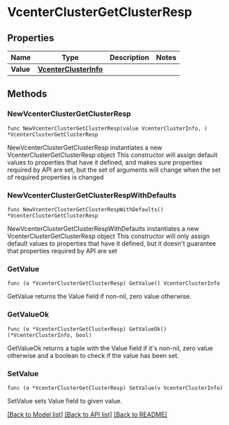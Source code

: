 # VcenterClusterGetClusterResp

## Properties

Name | Type | Description | Notes
------------ | ------------- | ------------- | -------------
**Value** | [**VcenterClusterInfo**](VcenterClusterInfo.md) |  | 

## Methods

### NewVcenterClusterGetClusterResp

`func NewVcenterClusterGetClusterResp(value VcenterClusterInfo, ) *VcenterClusterGetClusterResp`

NewVcenterClusterGetClusterResp instantiates a new VcenterClusterGetClusterResp object
This constructor will assign default values to properties that have it defined,
and makes sure properties required by API are set, but the set of arguments
will change when the set of required properties is changed

### NewVcenterClusterGetClusterRespWithDefaults

`func NewVcenterClusterGetClusterRespWithDefaults() *VcenterClusterGetClusterResp`

NewVcenterClusterGetClusterRespWithDefaults instantiates a new VcenterClusterGetClusterResp object
This constructor will only assign default values to properties that have it defined,
but it doesn't guarantee that properties required by API are set

### GetValue

`func (o *VcenterClusterGetClusterResp) GetValue() VcenterClusterInfo`

GetValue returns the Value field if non-nil, zero value otherwise.

### GetValueOk

`func (o *VcenterClusterGetClusterResp) GetValueOk() (*VcenterClusterInfo, bool)`

GetValueOk returns a tuple with the Value field if it's non-nil, zero value otherwise
and a boolean to check if the value has been set.

### SetValue

`func (o *VcenterClusterGetClusterResp) SetValue(v VcenterClusterInfo)`

SetValue sets Value field to given value.



[[Back to Model list]](../README.md#documentation-for-models) [[Back to API list]](../README.md#documentation-for-api-endpoints) [[Back to README]](../README.md)


